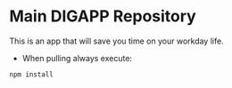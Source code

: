 # Main DIGAPP Repository

This is an app that will save you time on your workday life.


-  When pulling always execute:
```
npm install
```

